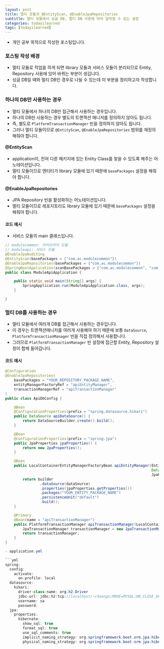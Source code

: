 ```yaml
---
layout: post
title: 멀티 모듈과 @EntityScan, @EnableJpaRepositories
subtitle: 멀티 모듈에서 싱글 DB, 멀티 DB 사용에 따라 달라질 수 있는 설정
categories: todayilearned
tags: [todayilearned]
---
```


- 개인 공부 목적으로 작성한 포스팅입니다.

### 포스팅 작성 배경

- 멀티 모듈로 작업을 하게 되면 library 모듈과 서비스 모듈이 분리되므로 Entity, Repository 사용에 있어 바뀌는 부분이 생깁니다.
- 싱글 DB일 때와 멀티 DB인 경우로 나뉠 수 있는데 이 부분을 정리하고자 작성합니다.

### 하나의 DB만 사용하는 경우

- 멀티 모듈에서 하나의 DB만 접근해서 사용하는 경우입니다.
- 하나의 DB만 사용하는 경우 별도의 트랜잭션 매니저를 정의하지 않아도 됩니다.
- 즉, 별도로 `PlatformTransactionManager` 빈을 정의하지 않아도 됩니다.
- 그러나 멀티 모듈이므로 `@EntityScan`, `@EnableJpaRepositories` 범위를 재정의해줘야 합니다.

#### @EntityScan

- application이, 전혀 다른 패키지에 있는 Entity Class를 찾을 수 있도록 해주는 어노테이션입니다.
- 멀티 모듈이므로 엔티티가 library 모듈에 있기 때문에 `basePackages` 설정을 해줘야 합니다.

#### @EnableJpaRepositories

- JPA Repository 빈을 활성화하는 어노테이션입니다.
- 멀티 모듈이므로 레포지토리도 library 모듈에 있기 때문에 `basePackages` 설정을 해줘야 합니다.

#### 코드 예시

- 서비스 모듈의 main 클래스입니다.

```java
// modulecommon: 라이브러리 모듈
// moduleapi: 서비스 모듈
@EnableJpaAuditing
@EntityScan(basePackages = {"com.ac.modulecommon"})
@EnableJpaRepositories(basePackages = {"com.ac.modulecommon"})
@SpringBootApplication(scanBasePackages = {"com.ac.modulecommon", "com.ac.moduleapi"})
public class ModuleApiApplication {

    public static void main(String[] args) {
        SpringApplication.run(ModuleApiApplication.class, args);
    }

}
```

### 멀티 DB를 사용하는 경우

- 멀티 모듈에서 여러개 DB를 접근해서 사용하는 경우입니다.
- 이 경우는 트랜잭션매니저를 여러개 사용해야 하기 때문에 보통 `DataSource`, `PlatformTransactionManager` 빈을 직접 정의해서 사용합니다.
- 그러므로 `PlatformTransactionManager` 빈 설정에 접근할 Entity, Repository 설정이 함께 들어갑니다.

#### 코드 예시

````java
@Configuration
@EnableJpaRepositories(
    basePackages = "YOUR_REPOSITORY_PACKAGE_NAME",
    entityManagerFactoryRef = "apiEntityManager",
    transactionManagerRef = "apiTransactionManager"
)
public class ApiDbConfig {

    @Bean
    @ConfigurationProperties(prefix = "spring.datasource.hikari")
    public DataSource apiDataSource() {
        return DataSourceBuilder.create().build();
    }

    @Bean
    @ConfigurationProperties(prefix = "spring.jpa")
    public JpaProperties jpaProperties() {
        return new JpaProperties();
    }

    @Bean
    public LocalContainerEntityManagerFactoryBean apiEntityManager(EntityManagerFactoryBuilder builder,
                                                                   DataSource dataSource,
                                                                   JpaProperties jpaProperties) {
        return builder
                .dataSource(dataSource)
                .properties(jpaProperties.getProperties())
                .packages("YOUR_ENTITY_PACKAGE_NAME")
                .persistenceUnit("default")
                .build();
    }

    @Primary
    @Bean(name = "apiTransactionManager")
    public PlatformTransactionManager apiTransactionManager(LocalContainerEntityManagerFactoryBean entityManagerFactory) {
        JpaTransactionManager transactionManager = new JpaTransactionManager(entityManagerFactory.getObject());
        return transactionManager;
    }
}

- application.yml

```yml
spring:
  config:
    activate:
      on-profile: local
  datasource:
    hikari:
      driver-class-name: org.h2.Driver
      jdbc-url: jdbc:h2:tcp://localhost/~/daangn;MODE=MYSQL;DB_CLOSE_DELAY=-1
      username: sa
      password:
  jpa:
    properties:
      hibernate:
        show_sql: true
        format_sql: true
        use_sql_comments: true
        implicit_naming_strategy: org.springframework.boot.orm.jpa.hibernate.SpringImplicitNamingStrategy
        physical_naming_strategy: org.springframework.boot.orm.jpa.hibernate.SpringPhysicalNamingStrategy
````
